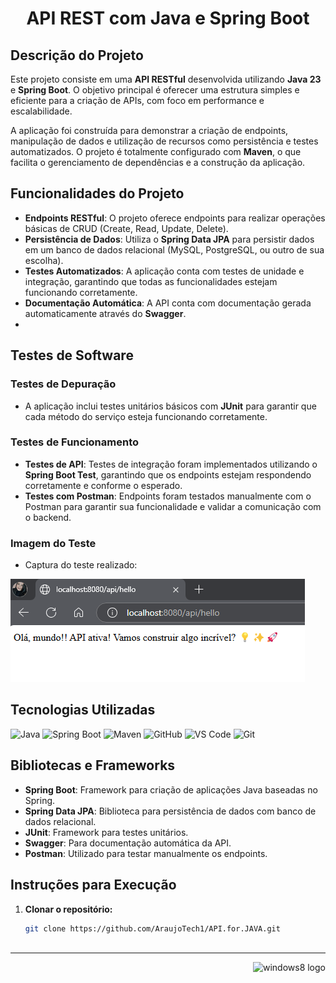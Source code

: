 <h1 align="center"> API REST com Java e Spring Boot </h1>


## Descrição do Projeto

Este projeto consiste em uma **API RESTful** desenvolvida utilizando **Java 23** e **Spring Boot**. O objetivo principal é oferecer uma estrutura simples e eficiente para a criação de APIs, com foco em performance e escalabilidade.

A aplicação foi construída para demonstrar a criação de endpoints, manipulação de dados e utilização de recursos como persistência e testes automatizados. O projeto é totalmente configurado com **Maven**, o que facilita o gerenciamento de dependências e a construção da aplicação.


## Funcionalidades do Projeto

- **Endpoints RESTful**: O projeto oferece endpoints para realizar operações básicas de CRUD (Create, Read, Update, Delete).
- **Persistência de Dados**: Utiliza o **Spring Data JPA** para persistir dados em um banco de dados relacional (MySQL, PostgreSQL, ou outro de sua escolha).
- **Testes Automatizados**: A aplicação conta com testes de unidade e integração, garantindo que todas as funcionalidades estejam funcionando corretamente.
- **Documentação Automática**: A API conta com documentação gerada automaticamente através do **Swagger**.
- 

## Testes de Software

### Testes de Depuração
- A aplicação inclui testes unitários básicos com **JUnit** para garantir que cada método do serviço esteja funcionando corretamente.

### Testes de Funcionamento
- **Testes de API**: Testes de integração foram implementados utilizando o **Spring Boot Test**, garantindo que os endpoints estejam respondendo corretamente e conforme o esperado.
- **Testes com Postman**: Endpoints foram testados manualmente com o Postman para garantir sua funcionalidade e validar a comunicação com o backend.

### Imagem do Teste

- Captura do teste realizado:

![Imagem teste](https://github.com/AraujoTech1/API.for.JAVA/blob/master/img/Captura%20de%20tela%202025-03-11%20145528.png)


## Tecnologias Utilizadas

![Java](https://img.shields.io/badge/Java-23-orange?logoWidth=40)
![Spring Boot](https://img.shields.io/badge/Spring%20Boot-v2.5-blue?logoWidth=40)
![Maven](https://img.shields.io/badge/Maven-3.8.1-green?logoWidth=40)
![GitHub](https://img.shields.io/badge/GitHub-API--for--JAVA-purple?logoWidth=40)
![VS Code](https://img.shields.io/badge/VS%20Code-1.79-blue?logo=visualstudiocode&logoWidth=40)
![Git](https://img.shields.io/badge/Git-2.39.1-orange?logo=git&logoWidth=40)


## Bibliotecas e Frameworks

- **Spring Boot**: Framework para criação de aplicações Java baseadas no Spring.
- **Spring Data JPA**: Biblioteca para persistência de dados com banco de dados relacional.
- **JUnit**: Framework para testes unitários.
- **Swagger**: Para documentação automática da API.
- **Postman**: Utilizado para testar manualmente os endpoints.
  

## Instruções para Execução

1. **Clonar o repositório:**

   ```bash
   git clone https://github.com/AraujoTech1/API.for.JAVA.git



---
<p align="right">
  <img width="12" />
  <img src="https://cdn.jsdelivr.net/gh/devicons/devicon/icons/windows8/windows8-original.svg" height="30" alt="windows8 logo" />
</p>


